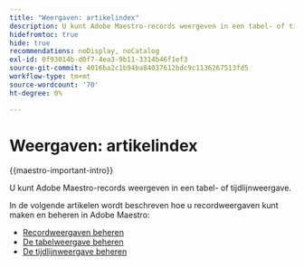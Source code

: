 ```yaml
---
title: "Weergaven: artikelindex"
description: U kunt Adobe Maestro-records weergeven in een tabel- of tijdlijnweergave. In de volgende artikelen wordt beschreven hoe u Adobe Maestro-recordweergaven kunt maken en beheren.
hidefromtoc: true
hide: true
recommendations: noDisplay, noCatalog
exl-id: 0f93014b-d0f7-4ea3-9b11-3314b46f1ef3
source-git-commit: 4016ba2c1b94ba84037612bdc9c1136267513fd5
workflow-type: tm+mt
source-wordcount: '70'
ht-degree: 0%

---
```


<!--
---
title: Views overview
description: The following articles describe how you can create and manage Adobe Maestro record views.
hidefromtoc: yes
author: Alina
feature: Work Management
role: User
hide: yes
---
-->

<!--udpate the metadata with real information when making this available in TOC and in the left nav-->

# Weergaven: artikelindex

{{maestro-important-intro}}

U kunt Adobe Maestro-records weergeven in een tabel- of tijdlijnweergave.

In de volgende artikelen wordt beschreven hoe u recordweergaven kunt maken en beheren in Adobe Maestro:

* [Recordweergaven beheren](../views/manage-record-views.md)
* [De tabelweergave beheren](../views/manage-the-table-view.md)
* [De tijdlijnweergave beheren](../views/manage-the-timeline-view.md)
